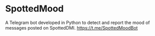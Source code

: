 # SpottedMood
A Telegram bot developed in Python to detect and report the mood of messages posted on SpottedDMI.
https://t.me/SpottedMoodBot
